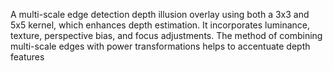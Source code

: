 A multi-scale edge detection depth illusion overlay using both a 3x3 and 5x5 kernel, which enhances depth estimation. It incorporates luminance, texture, perspective bias, and focus adjustments. The method of combining multi-scale edges with power transformations helps to accentuate depth features
